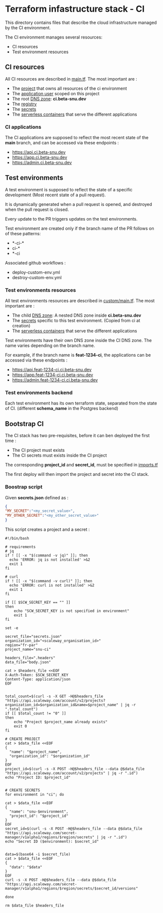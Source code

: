 # Terraform infastructure stack - CI

This directory contains files that describe the cloud infrastructure managed by the CI environment.

The CI environment manages several resources:

- CI resources
- Test environment resources

## CI resources

All CI resources are described in [main.tf](main.tf). The most important are :

- The [project](https://www.scaleway.com/en/docs/identity-and-access-management/iam/concepts/#project) that owns all resources of the ci environment
- The [application user](https://www.scaleway.com/en/docs/identity-and-access-management/iam/concepts/#application) scoped on this project
- The root [DNS zone](https://www.scaleway.com/en/docs/network/domains-and-dns/concepts/#dns-zone): **ci.beta-snu.dev**
- The [registry](https://www.scaleway.com/en/docs/containers/container-registry/concepts/#container-registry)
- The [secrets](https://www.scaleway.com/en/docs/identity-and-access-management/secret-manager/concepts/)
- The [serverless containers](https://www.scaleway.com/en/docs/serverless/containers/concepts/#container) that serve the different applications

### CI applications

The CI applications are supposed to reflect the most recent state of the **main** branch, and can be accessed via these endpoints :

- https://api.ci.beta-snu.dev
- https://app.ci.beta-snu.dev
- https://admin.ci.beta-snu.dev


## Test environments

A test environment is supposed to reflect the state of a specific development (Most recent state of a pull request).

It is dynamically generated when a pull request is opened, and destroyed when the pull request is closed.

Every update to the PR triggers updates on the test environments.

Test environment are created only if the branch name of the PR follows on of these patterns:

- \*-ci-\*
- ci-*
- *-ci

Associated github workflows :

- deploy-custom-env.yml
- destroy-custom-env.yml

### Test environments resources

All test environments resources are described in [custom/main.tf](custom/main.tf). The most important are :

- The child [DNS zone](https://www.scaleway.com/en/docs/network/domains-and-dns/concepts/#dns-zone): A nested DNS zone inside **ci.beta-snu.dev**
- The [secrets](https://www.scaleway.com/en/docs/identity-and-access-management/secret-manager/concepts/) specific to this test environment. (Copied from ci at creation)
- The [serverless containers](https://www.scaleway.com/en/docs/serverless/containers/concepts/#container) that serve the different applications

Test environments have their own DNS zone inside the CI DNS zone. The name varies depending on the branch name.

For example, if the branch name is **feat-1234-ci**, the applications can be accessed via these endpoints :

- https://api.feat-1234-ci.ci.beta-snu.dev
- https://app.feat-1234-ci.ci.beta-snu.dev
- https://admin.feat-1234-ci.ci.beta-snu.dev

### Test environments backend

Each test environment has its own terraform state, separated from the state of CI. (different **schema_name** in the Postgres backend)


## Bootstrap CI

The CI stack has two pre-requisites, before it can ben deployed the first time :

- The CI project must exists
- The CI secrets must exists inside the CI project

The corresponding **project_id** and **secret_id**, must be specified in [imports.tf](imports.tf)

The first deploy will then import the project and secret into the CI stack.

### Boostrap script

Given **secrets.json** defined as :

```json
{
"MY_SECRET":"<my_secret_value>",
"MY_OTHER_SECRET":"<my_other_secret_value>"
}
```

This script creates a project and a secret :

```shell
#!/bin/bash

# requirements
# jq
if ! [[ -x "$(command -v jq)" ]]; then
  echo 'ERROR: jq is not installed' >&2
  exit 1
fi

# curl
if ! [[ -x "$(command -v curl)" ]]; then
  echo 'ERROR: curl is not installed' >&2
  exit 1
fi

if [[ $SCW_SECRET_KEY == "" ]]
then
    echo "SCW_SECRET_KEY is not specified in environment"
    exit 1
fi

set -e

secret_file="secrets.json"
organization_id="<scaleway_organisation_id>"
region="fr-par"
project_name="snu-ci"

headers_file=".headers"
data_file="body.json"

cat > $headers_file <<EOF
X-Auth-Token: $SCW_SECRET_KEY
Content-Type: application/json
EOF


total_count=$(curl -s -X GET -H@$headers_file "https://api.scaleway.com/account/v2/projects?organization_id=$organization_id&name=$project_name" | jq -r ".total_count")
if [[ $total_count != "0" ]]
then
    echo "Project $project_name already exists"
    exit 0
fi

# CREATE PROJECT
cat > $data_file <<EOF
{
  "name": "$project_name",
  "organization_id": "$organization_id"
}
EOF
project_id=$(curl -s -X POST -H@$headers_file --data @$data_file "https://api.scaleway.com/account/v2/projects" | jq -r ".id")
echo "Project ID: $project_id"


# CREATE SECRETS
for environment in "ci"; do

cat > $data_file <<EOF
{
  "name": "snu-$environment",
  "project_id": "$project_id"
}
EOF
secret_id=$(curl -s -X POST -H@$headers_file --data @$data_file "https://api.scaleway.com/secret-manager/v1alpha1/regions/$region/secrets" | jq -r ".id")
echo "Secret ID ($environment): $secret_id"


data=$(base64 -i $secret_file)
cat > $data_file <<EOF
{
  "data": "$data"
}
EOF
curl -s -X POST -H@$headers_file --data @$data_file "https://api.scaleway.com/secret-manager/v1alpha1/regions/$region/secrets/$secret_id/versions"

done

rm $data_file $headers_file
```
